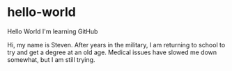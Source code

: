 # hello-world
Hello World I'm learning GitHub

Hi, my name is Steven. After years in the military, I am returning to school to try and get a degree at an old age.  Medical issues have slowed me down somewhat, but I am still trying.
